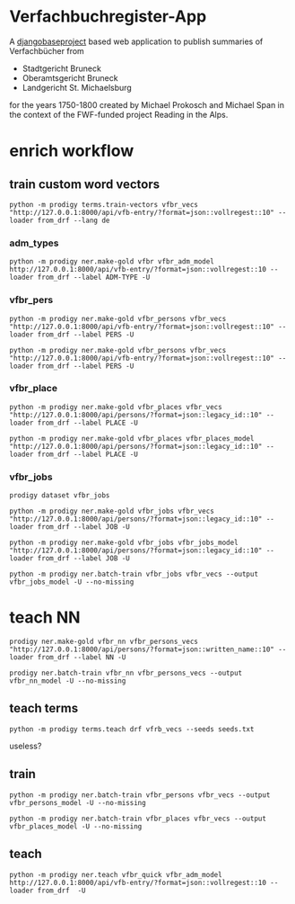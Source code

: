 # Verfachbuchregister-App

A [djangobaseproject](https://github.com/acdh-oeaw/djangobaseproject) based web application to publish summaries of Verfachbücher from

* Stadtgericht Bruneck
* Oberamtsgericht Bruneck
* Landgericht St. Michaelsburg

for the years 1750-1800 created by Michael Prokosch and Michael Span in the context of the FWF-funded project Reading in the Alps.


# enrich workflow

## train custom word vectors

`python -m prodigy terms.train-vectors vfbr_vecs "http://127.0.0.1:8000/api/vfb-entry/?format=json::vollregest::10" --loader from_drf --lang de`

### adm_types

`python -m prodigy ner.make-gold vfbr vfbr_adm_model http://127.0.0.1:8000/api/vfb-entry/?format=json::vollregest::10 --loader from_drf --label ADM-TYPE -U`

### vfbr_pers

`python -m prodigy ner.make-gold vfbr_persons vfbr_vecs "http://127.0.0.1:8000/api/vfb-entry/?format=json::vollregest::10" --loader from_drf --label PERS -U`

`python -m prodigy ner.make-gold vfbr_persons vfbr_vecs "http://127.0.0.1:8000/api/vfb-entry/?format=json::vollregest::10" --loader from_drf --label PERS -U`

### vfbr_place

`python -m prodigy ner.make-gold vfbr_places vfbr_vecs "http://127.0.0.1:8000/api/persons/?format=json::legacy_id::10" --loader from_drf --label PLACE -U`

`python -m prodigy ner.make-gold vfbr_places vfbr_places_model "http://127.0.0.1:8000/api/persons/?format=json::legacy_id::10" --loader from_drf --label PLACE -U`


### vfbr_jobs

`prodigy dataset vfbr_jobs`

`python -m prodigy ner.make-gold vfbr_jobs vfbr_vecs "http://127.0.0.1:8000/api/persons/?format=json::legacy_id::10" --loader from_drf --label JOB -U`

`python -m prodigy ner.make-gold vfbr_jobs vfbr_jobs_model "http://127.0.0.1:8000/api/persons/?format=json::legacy_id::10" --loader from_drf --label JOB -U`

`python -m prodigy ner.batch-train vfbr_jobs vfbr_vecs --output vfbr_jobs_model -U --no-missing`


# teach NN

`prodigy ner.make-gold vfbr_nn vfbr_persons_vecs "http://127.0.0.1:8000/api/persons/?format=json::written_name::10" --loader from_drf --label NN -U`

`prodigy ner.batch-train vfbr_nn vfbr_persons_vecs --output vfbr_nn_model -U --no-missing`


## teach terms

`python -m prodigy terms.teach drf vfrb_vecs --seeds seeds.txt `

useless?

## train

`python -m prodigy ner.batch-train vfbr_persons vfbr_vecs --output vfbr_persons_model -U --no-missing`

`python -m prodigy ner.batch-train vfbr_places vfbr_vecs --output vfbr_places_model -U --no-missing`


## teach

`python -m prodigy ner.teach vfbr_quick vfbr_adm_model http://127.0.0.1:8000/api/vfb-entry/?format=json::vollregest::10 --loader from_drf  -U`
